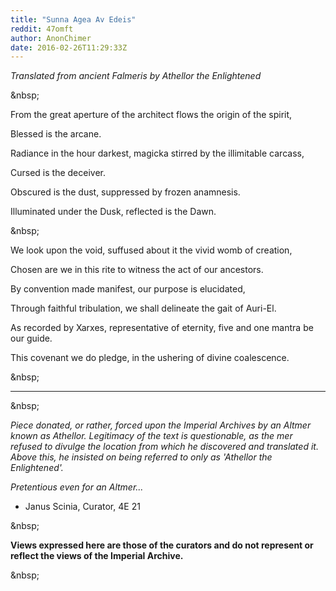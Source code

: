 ```yaml
---
title: "Sunna Agea Av Edeis"
reddit: 47omft
author: AnonChimer
date: 2016-02-26T11:29:33Z
---
```


*Translated from ancient Falmeris by Athellor the Enlightened*

&amp;nbsp;

From the great aperture of the architect flows the origin of the spirit,

Blessed is the arcane.

Radiance in the hour darkest, magicka stirred by the illimitable carcass,

Cursed is the deceiver.

Obscured is the dust, suppressed by frozen anamnesis.

Illuminated under the Dusk, reflected is the Dawn.

&amp;nbsp;

We look upon the void, suffused about it the vivid womb of creation,

Chosen are we in this rite to witness the act of our ancestors.

By convention made manifest, our purpose is elucidated,

Through faithful tribulation, we shall delineate the gait of Auri-El.

As recorded by Xarxes, representative of eternity, five and one mantra be our guide.

This covenant we do pledge, in the ushering of divine coalescence.

&amp;nbsp;

---

&amp;nbsp;

*Piece donated, or rather, forced upon the Imperial Archives by an Altmer known as Athellor. Legitimacy of the text is questionable, as the mer refused to divulge the location from which he discovered and translated it. Above this, he insisted on being referred to only as 'Athellor the Enlightened'.*

*Pretentious even for an Altmer...*

* Janus Scinia, Curator, 4E 21

&amp;nbsp;

**Views expressed here are those of the curators and do not represent or reflect the views of the Imperial Archive.**

&amp;nbsp;


